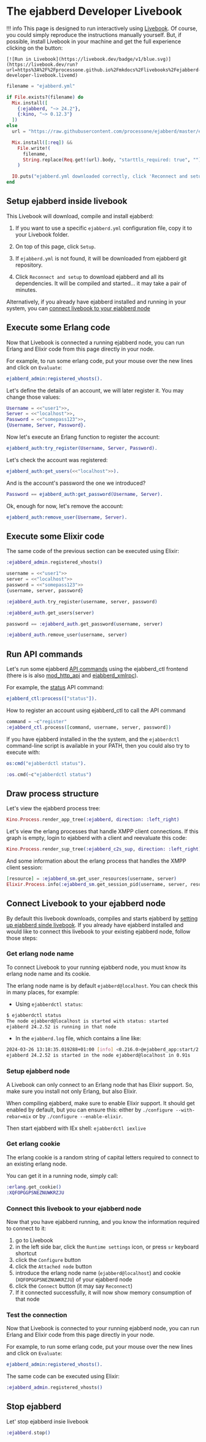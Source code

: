 # The ejabberd Developer Livebook


<!-- WARNING: Don't edit this file. This is generated from the *.livemd, please edit that one instead -->

!!! info
    This page is designed to run interactively using [Livebook](https://livebook.dev/).
    Of course, you could simply reproduce the instructions manually yourself.
    But, if possible, install Livebook in your machine and get the full experience
    clicking on the button:

    [![Run in Livebook](https://livebook.dev/badge/v1/blue.svg)](https://livebook.dev/run?url=https%3A%2F%2Fprocessone.github.io%2Fmkdocs%2Flivebooks%2Fejabberd-developer-livebook.livemd)

```elixir
filename = "ejabberd.yml"

if File.exists?(filename) do
  Mix.install([
    {:ejabberd, "~> 24.2"},
    {:kino, "~> 0.12.3"}
  ])
else
  url = "https://raw.githubusercontent.com/processone/ejabberd/master/ejabberd.yml.example"

  Mix.install([:req]) &&
    File.write!(
      filename,
      String.replace(Req.get!(url).body, "starttls_required: true", "")
    )

  IO.puts("ejabberd.yml downloaded correctly, click 'Reconnect and setup' to download ejabberd.")
end
```

## Setup ejabberd inside livebook

This Livebook will download, compile and install ejabberd:

1. If you want to use a specific `ejabberd.yml` configuration file, copy it to your Livebook folder.

2. On top of this page, click `Setup`.

3. If `ejabberd.yml` is not found, it will be downloaded from ejabberd git repository.

4. Click `Reconnect and setup` to download ejabberd and all its dependencies. It will be compiled and started... it may take a pair of minutes.

Alternatively, if you already have ejabberd installed and running in your system, you can [connect livebook to your ejabberd node](#connect-livebook-to-your-ejabberd-node)

## Execute some Erlang code

Now that Livebook is connected a running ejabberd node, you can run Erlang and Elixir code from this page directly in your node.

For example, to run some erlang code, put your mouse over the new lines and click on `Evaluate`:

```erlang
ejabberd_admin:registered_vhosts().
```

Let's define the details of an account, we will later register it. You may change those values:

```erlang
Username = <<"user1">>,
Server = <<"localhost">>,
Password = <<"somepass123">>,
{Username, Server, Password}.
```

Now let's execute an Erlang function to register the account:

```erlang
ejabberd_auth:try_register(Username, Server, Password).
```

Let's check the account was registered:

```erlang
ejabberd_auth:get_users(<<"localhost">>).
```

And is the account's password the one we introduced?

```erlang
Password == ejabberd_auth:get_password(Username, Server).
```

Ok, enough for now, let's remove the account:

```erlang
ejabberd_auth:remove_user(Username, Server).
```

## Execute some Elixir code

The same code of the previous section can be executed using Elixir:

```elixir
:ejabberd_admin.registered_vhosts()
```

```elixir
username = <<"user1">>
server = <<"localhost">>
password = <<"somepass123">>
{username, server, password}
```

```elixir
:ejabberd_auth.try_register(username, server, password)
```

```elixir
:ejabberd_auth.get_users(server)
```

```elixir
password == :ejabberd_auth.get_password(username, server)
```

```elixir
:ejabberd_auth.remove_user(username, server)
```

## Run API commands

Let's run some ejabberd [API commands](https://docs.ejabberd.im/developer/ejabberd-api/) using the ejabberd_ctl frontend (there is is also [mod_http_api](https://docs.ejabberd.im/admin/configuration/modules/#mod_http_api) and [ejabberd_xmlrpc](https://docs.ejabberd.im/admin/configuration/listen/#ejabberd-xmlrpc)).

For example, the [status](https://docs.ejabberd.im/developer/ejabberd-api/admin-api/#status) API command:

```erlang
ejabberd_ctl:process(["status"]).
```

How to register an account using ejabberd_ctl to call the API command

```elixir
command = ~c"register"
:ejabberd_ctl.process([command, username, server, password])
```

If you have ejabberd installed in the the system, and the `ejabberdctl` command-line script is available in your PATH, then you could also try to execute with:

```erlang
os:cmd("ejabberdctl status").
```

```elixir
:os.cmd(~c"ejabberdctl status")
```

## Draw process structure

Let's view the ejabberd process tree:

```elixir
Kino.Process.render_app_tree(:ejabberd, direction: :left_right)
```

Let's view the erlang processes that handle XMPP client connections. If this graph is empty, login to ejabberd with a client and reevaluate this code:

```elixir
Kino.Process.render_sup_tree(:ejabberd_c2s_sup, direction: :left_right)
```

And some information about the erlang process that handles the XMPP client session:

```elixir
[resource] = :ejabberd_sm.get_user_resources(username, server)
Elixir.Process.info(:ejabberd_sm.get_session_pid(username, server, resource))
```

## Connect Livebook to your ejabberd node

By default this livebook downloads, compiles and starts ejabberd by [setting up ejabberd sinde livebook](#setup-ejabberd-inside-livebook). If you already have ejabberd installed and would like to connect this livebook to your existing ejabberd node, follow those steps:

<!-- livebook:{"break_markdown":true} -->

### Get erlang node name

To connect Livebook to your running ejabberd node, you must know its erlang node name and its cookie.

The erlang node name is by default `ejabberd@localhost`. You can check this in many places, for example:

* Using `ejabberdctl status`:

```sh
$ ejabberdctl status
The node ejabberd@localhost is started with status: started
ejabberd 24.2.52 is running in that node
```

* In the `ejabberd.log` file, which contains a line like:

```sh
2024-03-26 13:18:35.019288+01:00 [info] <0.216.0>@ejabberd_app:start/2:63
ejabberd 24.2.52 is started in the node ejabberd@localhost in 0.91s
```

<!-- livebook:{"break_markdown":true} -->

### Setup ejabberd node

A Livebook can only connect to an Erlang node that has Elixir support. So, make sure you install not only Erlang, but also Elixir.

When compiling ejabberd, make sure to enable Elixir support. It should get enabled by default, but you can ensure this: either by `./configure --with-rebar=mix` or by `./configure --enable-elixir`.

Then start ejabberd with IEx shell: `ejabberdctl iexlive`

<!-- livebook:{"break_markdown":true} -->

### Get erlang cookie

The erlang cookie is a random string of capital letters required to connect to an existing erlang node.

You can get it in a running node, simply call:

<!-- livebook:{"force_markdown":true} -->

```elixir
:erlang.get_cookie()
:XQFOPGGPSNEZNUWKRZJU
```

<!-- livebook:{"break_markdown":true} -->

### Connect this livebook to your ejabberd node

Now that you have ejabberd running, and you know the information required to connect to it:

1. go to Livebook
2. in the left side bar, click the `Runtime settings` icon, or press `sr` keyboard shortcut
3. click the `Configure` button
4. click the `Attached node` button
5. introduce the erlang node name (`ejabberd@localhost`) and cookie (`XQFOPGGPSNEZNUWKRZJU`) of your ejabberd node
6. click the `Connect` button (it may say `Reconnect`)
7. If it connected successfully, it will now show memory consumption of that node

<!-- livebook:{"break_markdown":true} -->

### Test the connection

Now that Livebook is connected to your running ejabberd node, you can run Erlang and Elixir code from this page directly in your node.

For example, to run some erlang code, put your mouse over the new lines and click on `Evaluate`:

```erlang
ejabberd_admin:registered_vhosts().
```

The same code can be executed using Elixir:

```elixir
:ejabberd_admin.registered_vhosts()
```

## Stop ejabberd

Let' stop ejabberd insie livebook

```elixir
:ejabberd.stop()
```
